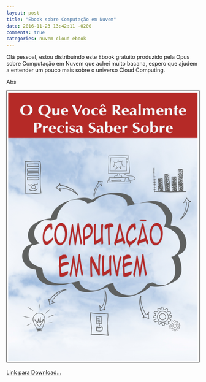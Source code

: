 ```yaml
---
layout: post
title: "Ebook sobre Computação em Nuvem"
date: 2016-11-23 13:42:11 -0200
comments: true
categories: nuvem cloud ebook
---
```

Olá pessoal, estou distribuindo este Ebook gratuito produzido pela Opus sobre Computação em Nuvem que achei muito bacana, espero que ajudem a entender um pouco mais sobre o universo Cloud Computing.

Abs

![](/images/ebook/ebookcloud.png)

[Link para Download...](http://blog.opus-software.com.br/ebook/#/ebook-download?umsde5r=3211FAF9085532094869D82F0C9B72B8)